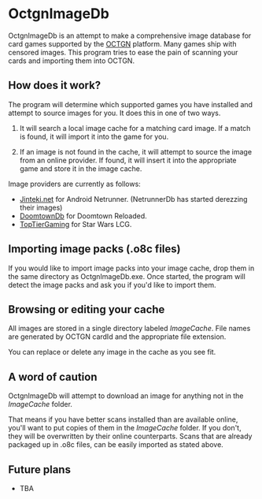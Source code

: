 OctgnImageDb
============

OctgnImageDb is an attempt to make a comprehensive image database for card games supported by the [OCTGN](http://www.octgn.net/ "OCTGN") platform.  Many games ship with censored images.  This program tries to ease the pain of scanning your cards and importing them into OCTGN.

How does it work?
----------------
The program will determine which supported games you have installed and attempt to source images for you.  It does this in one of two ways.

1. It will search a local image cache for a matching card image.  If a match is found, it will import it into the game for you.

2. If an image is not found in the cache, it will attempt to source the image from an online provider.  If found, it will insert it into the appropriate game and store it in the image cache.  

Image providers are currently as follows:

- [Jinteki.net](http://www.jinteki.net/ "Jinteki.net") for Android Netrunner.  (NetrunnerDb has started derezzing their images)
- [DoomtownDb](http://dtdb.co/ "DoomtownDb") for Doomtown Reloaded.
- [TopTierGaming](http://toptiergaming.com/database.php "TopTierGaming") for Star Wars LCG.

Importing image packs (.o8c files)
----------------------------------
If you would like to import image packs into your image cache, drop them in the same directory as OctgnImageDb.exe.  Once started, the program will detect the image packs and ask you if you'd like to import them.

Browsing or editing your cache
-------------------------------
All images are stored in a single directory labeled *ImageCache*.  File names are generated by OCTGN cardId and the appropriate file extension.  

You can replace or delete any image in the cache as you see fit.

A word of caution
-----------------
OctgnImageDb will attempt to download an image for anything not in the *ImageCache* folder.

That means if you have better scans installed than are available online, you'll want to put copies of them in the *ImageCache* folder.  If you don't, they will be overwritten by their online counterparts.  Scans that are already packaged up in .o8c files, can be easily imported as stated above.

Future plans
------------
- TBA